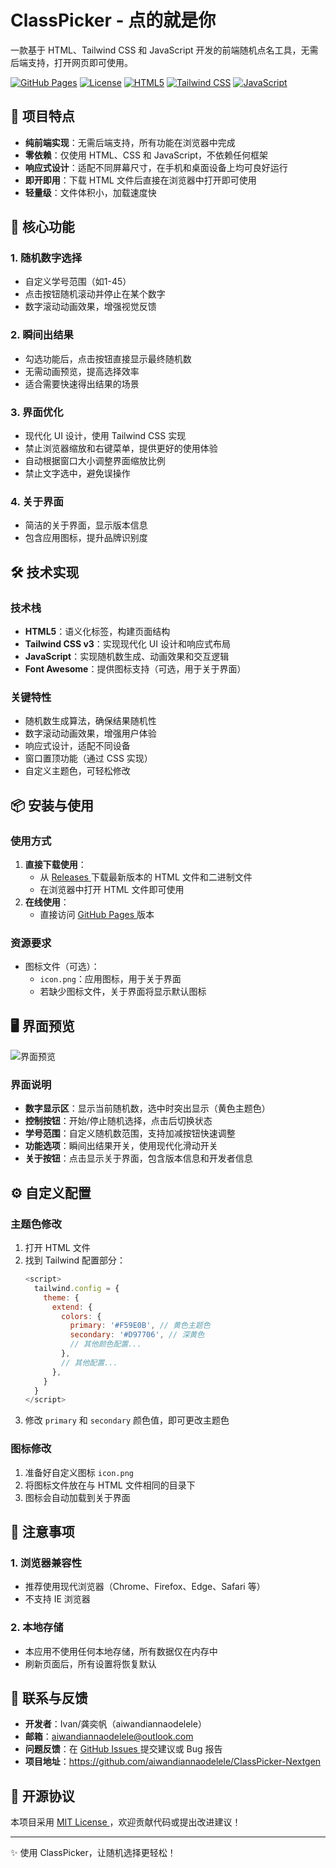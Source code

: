 # ClassPicker - 点的就是你

一款基于 HTML、Tailwind CSS 和 JavaScript 开发的前端随机点名工具，无需后端支持，打开网页即可使用。

[![GitHub Pages](https://img.shields.io/badge/GitHub%20Pages-Deployed-blueviolet)](https://aiwandiannaodelele.github.io/ClassPicker-Nextgen/)
[![License](https://img.shields.io/github/license/aiwandiannaodelele/ClassPicker-Nextgen)](LICENSE)
[![HTML5](https://img.shields.io/badge/HTML5-E34F26?logo=html5&logoColor=white)](https://html5.com)
[![Tailwind CSS](https://img.shields.io/badge/Tailwind%20CSS-06B6D4?logo=tailwindcss&logoColor=white)](https://tailwindcss.com)
[![JavaScript](https://img.shields.io/badge/JavaScript-F7DF1E?logo=javascript&logoColor=black)](https://javascript.com)

## 🚀 项目特点

- **纯前端实现**：无需后端支持，所有功能在浏览器中完成
- **零依赖**：仅使用 HTML、CSS 和 JavaScript，不依赖任何框架
- **响应式设计**：适配不同屏幕尺寸，在手机和桌面设备上均可良好运行
- **即开即用**：下载 HTML 文件后直接在浏览器中打开即可使用
- **轻量级**：文件体积小，加载速度快

## 🌟 核心功能

### 1. 随机数字选择
- 自定义学号范围（如1-45）
- 点击按钮随机滚动并停止在某个数字
- 数字滚动动画效果，增强视觉反馈

### 2. 瞬间出结果
- 勾选功能后，点击按钮直接显示最终随机数
- 无需动画预览，提高选择效率
- 适合需要快速得出结果的场景

### 3. 界面优化
- 现代化 UI 设计，使用 Tailwind CSS 实现
- 禁止浏览器缩放和右键菜单，提供更好的使用体验
- 自动根据窗口大小调整界面缩放比例
- 禁止文字选中，避免误操作

### 4. 关于界面
- 简洁的关于界面，显示版本信息
- 包含应用图标，提升品牌识别度

## 🛠️ 技术实现

### 技术栈
- **HTML5**：语义化标签，构建页面结构
- **Tailwind CSS v3**：实现现代化 UI 设计和响应式布局
- **JavaScript**：实现随机数生成、动画效果和交互逻辑
- **Font Awesome**：提供图标支持（可选，用于关于界面）

### 关键特性
- 随机数生成算法，确保结果随机性
- 数字滚动动画效果，增强用户体验
- 响应式设计，适配不同设备
- 窗口置顶功能（通过 CSS 实现）
- 自定义主题色，可轻松修改

## 📦 安装与使用

### 使用方式
1. **直接下载使用**：
   - 从 [ Releases ](https://github.com/aiwandiannaodelele/ClassPicker-Nextgen/releases) 下载最新版本的 HTML 文件和二进制文件
   - 在浏览器中打开 HTML 文件即可使用
2. **在线使用**：
   - 直接访问 [ GitHub Pages ](https://cp.leleawa.dpdns.org) 版本

### 资源要求
- 图标文件（可选）：
  - `icon.png`：应用图标，用于关于界面
  - 若缺少图标文件，关于界面将显示默认图标

## 🖥️ 界面预览
![界面预览](https://github.com/user-attachments/assets/0ff43294-a9d3-45c8-a9aa-ae5cae21822c)

### 界面说明
- **数字显示区**：显示当前随机数，选中时突出显示（黄色主题色）
- **控制按钮**：开始/停止随机选择，点击后切换状态
- **学号范围**：自定义随机数范围，支持加减按钮快速调整
- **功能选项**：瞬间出结果开关，使用现代化滑动开关
- **关于按钮**：点击显示关于界面，包含版本信息和开发者信息

## ⚙️ 自定义配置

### 主题色修改
1. 打开 HTML 文件
2. 找到 Tailwind 配置部分：
   ```javascript
   <script>
     tailwind.config = {
       theme: {
         extend: {
           colors: {
             primary: '#F59E0B', // 黄色主题色
             secondary: '#D97706', // 深黄色
             // 其他颜色配置...
           },
           // 其他配置...
         },
       }
     }
   </script>
   ```
3. 修改 `primary` 和 `secondary` 颜色值，即可更改主题色

### 图标修改
1. 准备好自定义图标 `icon.png`
2. 将图标文件放在与 HTML 文件相同的目录下
3. 图标会自动加载到关于界面

## 📝 注意事项

### 1. 浏览器兼容性
- 推荐使用现代浏览器（Chrome、Firefox、Edge、Safari 等）
- 不支持 IE 浏览器

### 2. 本地存储
- 本应用不使用任何本地存储，所有数据仅在内存中
- 刷新页面后，所有设置将恢复默认

## 📧 联系与反馈

- **开发者**：Ivan/龚奕帆（aiwandiannaodelele）
- **邮箱**：aiwandiannaodelele@outlook.com
- **问题反馈**：在 [ GitHub Issues ](https://github.com/aiwandiannaodelele/ClassPicker-Nextgen/issues) 提交建议或 Bug 报告
- **项目地址**：https://github.com/aiwandiannaodelele/ClassPicker-Nextgen

## 📄 开源协议

本项目采用 [ MIT License ](LICENSE)，欢迎贡献代码或提出改进建议！

---

✨ 使用 ClassPicker，让随机选择更轻松！